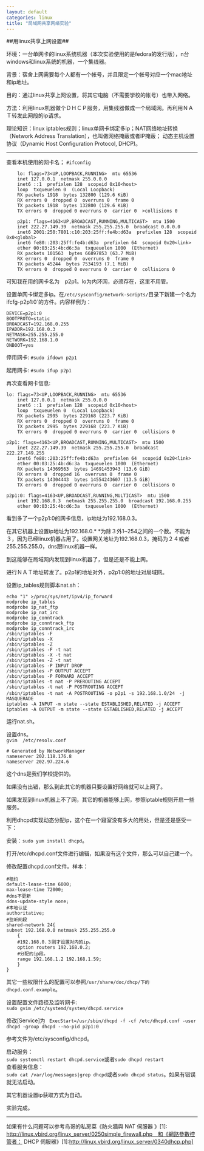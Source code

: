 ```yaml
---
layout: default
categories: linux
title: "局域网共享网络实验"
---
```

##用linux共享上网设置##

环境：一台单网卡的linux系统机器（本次实验使用的是fedora的发行版），n台windows和linux系统的机器，一个集线器。<br>


背景：宿舍上网需要每个人都有一个帐号，并且限定一个帐号对应一个mac地址和ip地址。


目的：通过linux共享上网设置，将其它电脑（不需要学校的帐号）也带入网络。</br>


方法：利用linux机器做个ＤＨＣＰ服务，用集线器做成一个局域网。再利用ＮＡＴ转发此网段的ip请求。

理论知识：linux iptables规则；linux单网卡绑定多ip；NAT网络地址转换（Network Address Translation），也叫做网络掩蔽或者IP掩蔽； 动态主机设置协议（Dynamic Host Configuration Protocol, DHCP)。

***
查看本机使用的网卡名；
`#ifconfig`

        lo: flags=73<UP,LOOPBACK,RUNNING>  mtu 65536
        inet 127.0.0.1  netmask 255.0.0.0
        inet6 ::1  prefixlen 128  scopeid 0x10<host>
        loop  txqueuelen 0  (Local Loopback)
        RX packets 1918  bytes 132800 (129.6 KiB)
        RX errors 0  dropped 0  overruns 0  frame 0
        TX packets 1918  bytes 132800 (129.6 KiB)
        TX errors 0  dropped 0 overruns 0  carrier 0  >collisions 0

        p2p1: flags=4163<UP,BROADCAST,RUNNING,MULTICAST>  mtu 1500
        inet 222.27.149.39  netmask 255.255.255.0  broadcast 0.0.0.0
        inet6 2001:250:7801:c10:203:25ff:fe4b:d63a  prefixlen 128  scopeid 0x0<global>
        inet6 fe80::203:25ff:fe4b:d63a  prefixlen 64  scopeid 0x20<link>
        ether 00:03:25:4b:d6:3a  txqueuelen 1000  (Ethernet)
        RX packets 101563  bytes 66897853 (63.7 MiB)
        RX errors 0  dropped 0  overruns 0  frame 0
        TX packets 45244  bytes 7534193 (7.1 MiB)
        TX errors 0  dropped 0 overruns 0  carrier 0  collisions 0

可知我在用的网卡名为　p2p1。lo为内环网，必须存在，这里不用管。

设置单网卡绑定多ip。在`/etc/sysconfig/network-scripts/`目录下新建一个名为ifcfg-p2p1:0`的方件。内容样例为：

    DEVICE=p2p1:0
    BOOTPROTO=static
    BROADCAST=192.168.0.255
    IPADDR=192.168.0.3
    NETMASK=255.255.255.0
    NETWORK=192.168.1.0
    ONBOOT=yes

停用网卡: `#sudo ifdown p2p1`

起用网卡: `#sudo ifup p2p1`

再次查看网卡信息:

    lo: flags=73<UP,LOOPBACK,RUNNING>  mtu 65536
        inet 127.0.0.1  netmask 255.0.0.0
        inet6 ::1  prefixlen 128  scopeid 0x10<host>
        loop  txqueuelen 0  (Local Loopback)
        RX packets 2995  bytes 229168 (223.7 KiB)
        RX errors 0  dropped 0  overruns 0  frame 0
        TX packets 2995  bytes 229168 (223.7 KiB)
        TX errors 0  dropped 0 overruns 0  carrier 0  collisions 0

    p2p1: flags=4163<UP,BROADCAST,RUNNING,MULTICAST>  mtu 1500
        inet 222.27.149.39  netmask 255.255.255.0  broadcast 222.27.149.255
        inet6 fe80::203:25ff:fe4b:d63a  prefixlen 64  scopeid 0x20<link>
        ether 00:03:25:4b:d6:3a  txqueuelen 1000  (Ethernet)
        RX packets 14369563  bytes 14691453943 (13.6 GiB)
        RX errors 0  dropped 16  overruns 0  frame 0
        TX packets 14304443  bytes 14554243607 (13.5 GiB)
        TX errors 0  dropped 0 overruns 0  carrier 0  collisions 0

    p2p1:0: flags=4163<UP,BROADCAST,RUNNING,MULTICAST>  mtu 1500
        inet 192.168.0.3  netmask 255.255.255.0  broadcast 192.168.0.255
        ether 00:03:25:4b:d6:3a  txqueuelen 1000  (Ethernet)

看到多了一个p2p1:0的网卡信息，ip地址为192.168.0.3。

在其它机器上设置ip地址为192.168.0.* *为除３外1~254之间的一个数。不能为３，因为已经linux机器占用了。设置网关地址为192.168.0.3，掩码为２４或者255.255.255.0，dns跟linux机器一样。

到这能够在局域网内发现到linux机器了，但是还是不能上网。

进行ＮＡＴ地址转发了。p2p1的地址对外，p2p1:0的地址对局域网。

设置ip_tables规则脚本nat.sh：
  
    echo "1" >/proc/sys/net/ipv4/ip_forward
    modprobe ip_tables
    modprobe ip_nat_ftp
    modprobe ip_nat_irc
    modprobe ip_conntrack
    modprobe ip_conntrack_ftp
    modprobe ip_conntrack_irc
    /sbin/iptables -F
    /sbin/iptables -X
    /sbin/iptables -Z
    /sbin/iptables -F -t nat
    /sbin/iptables -X -t nat
    /sbin/iptables -Z -t nat
    /sbin/iptables -P INPUT DROP
    /sbin/iptables -P OUTPUT ACCEPT
    /sbin/iptables -P FORWARD ACCEPT
    /sbin/iptables -t nat -P PREROUTING ACCEPT
    /sbin/iptables -t nat -P POSTROUTING ACCEPT
    /sbin/iptables -t nat -A POSTROUTING -o p2p1 -s 192.168.1.0/24　-j MASQUERADE
    iptables -A INPUT -m state --state ESTABLISHED,RELATED -j ACCEPT
    iptables -A OUTPUT -m state --state ESTABLISHED,RELATED -j ACCEPT

运行nat.sh。

设置dns。<br>
`gvim  /etc/resolv.conf`<br>

    # Generated by NetworkManager
    nameserver 202.118.176.8
    nameserver 202.97.224.6
这个dns是我们学校提供的。

如果没有出错，那么到此其它的机器只要设置好网络就可以上网了。

如果发现到linux机器上不了网，其它的机器能够上网，参照iptable规则开启一些服务。

利用dhcpd实现动态分配ip，这个在一个寢室没有多大的用处，但是还是感受一下：

安装：`sudo yum install dhcpd`。

打开/etc/dhcpd.conf文件进行编辑，如果没有这个文件，那么可以自己建一个。

修改配置dhcpd.conf文件。样本：



    #租约
    default-lease-time 6000;
    max-lease-time 72000;
    #dns不更新
    ddns-update-style none;
    #本地认证
    authoritative;
    #监听网段
    shared-network 24{
    subnet 192.168.0.0 netmask 255.255.255.0
        {
        #192.168.0.３刚才设置对内的ip。
        option routers 192.168.0.2;
        #分配的ip段。
        range 192.168.1.2 192.168.1.59;
        }
    }

其它一些权限什么的配置可以参照`/usr/share/doc/dhcp/下的dhcpd.conf.example`。

设置配置文件路径及监听网卡:</br>     `sudo gvim /etc/systemd/system/dhcpd.service`


修改[Service]为
`
ExecStart=/usr/sbin/dhcpd -f -cf /etc/dhcpd.conf -user dhcpd -group dhcpd --no-pid p2p1:0`

参考文件为/etc/sysconfig/dhcpd。

启动服务：<br>`sudo systemctl restart dhcpd.service`或者`sudo dhcpd restart`<br>查看服务信息：<br>`sudo cat /var/log/messages|grep dhcpd`或者`sudo dhcpd status`。如果有错误就无法启动。

其它机器设置ip获取方式为自动。

实验完成。
***
如果有什么问题可以参考鸟哥的私房菜《防火牆與 NAT 伺服器 》[1]: http://linux.vbird.org/linux_server/0250simple_firewall.php　和《網路參數控管者： DHCP 伺服器》[1]:http://linux.vbird.org/linux_server/0340dhcp.php]
